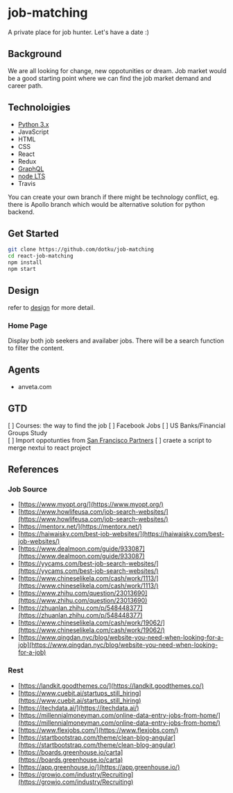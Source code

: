 # job-matching

A private place for job hunter. Let's have a date :)

## Background

We are all looking for change, new oppotunities or dream. Job market would be a
good starting point where we can find the job market demand and career path.

## Technoloigies

- [Python 3.x](https://www.python.org/downloads)
- JavaScript
- HTML
- CSS
- React
- Redux
- [GraphQL](https://graphql.org)
- [node LTS](https://nodejs.org/en)
- Travis

You can create your own branch if there might be technology conflict, eg. there
is Apollo branch which would be alternative solution for python backend.

## Get Started

```bash
git clone https://github.com/dotku/job-matching
cd react-job-matching
npm install
npm start
```

## Design

refer to [design](DESIGN.md) for more detail.

### Home Page

Display both job seekers and availaber jobs. There will be a search function to
filter the content.

## Agents

- anveta.com

## GTD

[ ] Courses: the way to find the job
[ ] Facebook Jobs
[ ] US Banks/Financial Groups Study  
[ ] Import oppotunties from [San Francisco Partners](https://sfcitypartner.sfgov.org/pages/Events-BS3/partner-request/view-all-requests.aspx)
[ ] craete a script to merge nextui to react project

## References

### Job Source

- [https://www.myopt.org/](https://www.myopt.org/)
- [https://www.howlifeusa.com/job-search-websites/](https://www.howlifeusa.com/job-search-websites/)
- [https://mentorx.net/](https://mentorx.net/)
- [https://haiwaisky.com/best-job-websites/](https://haiwaisky.com/best-job-websites/)
- [https://www.dealmoon.com/guide/933087](https://www.dealmoon.com/guide/933087)
- [https://yycams.com/best-job-search-websites/](https://yycams.com/best-job-search-websites/)
- [https://www.chineselikela.com/cash/work/1113/](https://www.chineselikela.com/cash/work/1113/)
- [https://www.zhihu.com/question/23013690](https://www.zhihu.com/question/23013690)
- [https://zhuanlan.zhihu.com/p/548448377](https://zhuanlan.zhihu.com/p/548448377)
- [https://www.chineselikela.com/cash/work/19062/](https://www.chineselikela.com/cash/work/19062/)
- [https://www.qingdan.nyc/blog/website-you-need-when-looking-for-a-job](https://www.qingdan.nyc/blog/website-you-need-when-looking-for-a-job)

### Rest

- [https://landkit.goodthemes.co/](https://landkit.goodthemes.co/)
- [https://www.cuebit.ai/startups_still_hiring](https://www.cuebit.ai/startups_still_hiring)
- [https://itechdata.ai/](https://itechdata.ai/)
- [https://millennialmoneyman.com/online-data-entry-jobs-from-home/](https://millennialmoneyman.com/online-data-entry-jobs-from-home/)
- [https://www.flexjobs.com/](https://www.flexjobs.com/)
- [https://startbootstrap.com/theme/clean-blog-angular](https://startbootstrap.com/theme/clean-blog-angular)
- [https://boards.greenhouse.io/carta](https://boards.greenhouse.io/carta)
- [https://app.greenhouse.io/](https://app.greenhouse.io/)
- [https://growjo.com/industry/Recruiting](https://growjo.com/industry/Recruiting)
